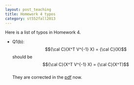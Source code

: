 ```yaml
---
layout: post_teaching
title: Homework 4 typos
category: st552fall2013
---
```


Here is a list of typos in Homework 4.  
* Q1(b): $${\cal C}(X^T V^{-1} X) = {\cal C}(X)$$ should be $${\cal C}(X^T V^{-1} X) = {\cal C}(X^T)$$  
They are corrected in the [pdf](../../../ST552-2013-HW4.pdf) now.
